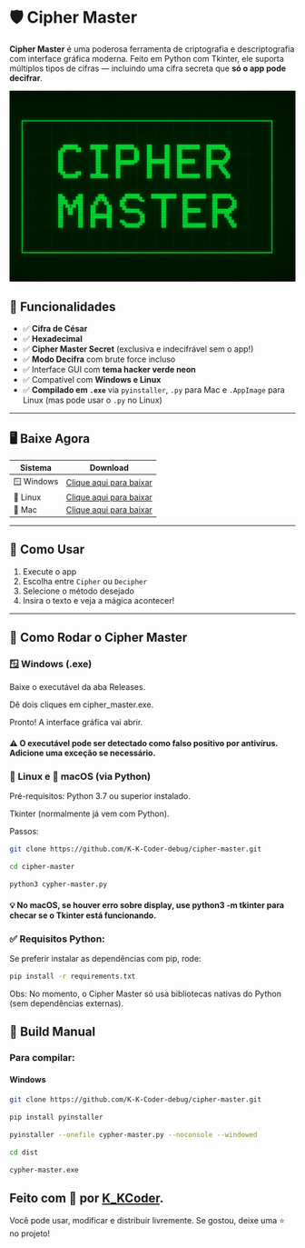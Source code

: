 # 🛡️ Cipher Master

**Cipher Master** é uma poderosa ferramenta de criptografia e descriptografia com interface gráfica moderna. Feito em Python com Tkinter, ele suporta múltiplos tipos de cifras — incluindo uma cifra secreta que **só o app pode decifrar**.

<p align="center">
  <img src="https://github.com/K-K-Coder-debug/cipher-master/blob/main/banner.png" alt="Cipher Master Banner" width="600"/>
</p>

## 🔐 Funcionalidades

- ✅ **Cifra de César**
- ✅ **Hexadecimal**
- ✅ **Cipher Master Secret** (exclusiva e indecifrável sem o app!)
- ✅ **Modo Decifra** com brute force incluso
- ✅ Interface GUI com **tema hacker verde neon**
- ✅ Compatível com **Windows e Linux**
- ✅ **Compilado em `.exe`** via `pyinstaller`, `.py` para Mac e `.AppImage` para Linux (mas pode usar o `.py` no Linux)

---

## 🖥️ Baixe Agora

| Sistema | Download |
|--------|----------|
| 🪟 Windows | [Clique aqui para baixar](https://github.com/K-K-Coder-debug/cipher-master/releases/download/cipher-master-v1/cypher-master.exe) |
| 🐧 Linux | [Clique aqui para baixar](https://github.com/K-K-Coder-debug/cipher-master/releases/download/cipher-master-v1/cypher-master.py) |
| 🍎 Mac | [Clique aqui para baixar](https://github.com/K-K-Coder-debug/cipher-master/releases/download/cipher-master-v1/cypher-master.py) |



---

## 🧠 Como Usar

1. Execute o app
2. Escolha entre `Cipher` ou `Decipher`
3. Selecione o método desejado
4. Insira o texto e veja a mágica acontecer!

---

## 🚀 Como Rodar o Cipher Master
### 🪟 Windows (.exe)
Baixe o executável da aba Releases.

Dê dois cliques em cipher_master.exe.

Pronto! A interface gráfica vai abrir.

#### ⚠️ O executável pode ser detectado como falso positivo por antivírus. Adicione uma exceção se necessário.

### 🐧 Linux e 🍎 macOS (via Python)
Pré-requisitos:
Python 3.7 ou superior instalado.

Tkinter (normalmente já vem com Python).

Passos:
```bash
git clone https://github.com/K-K-Coder-debug/cipher-master.git
```
```bash
cd cipher-master
```
```bash
python3 cypher-master.py
```

#### 💡 No macOS, se houver erro sobre display, use python3 -m tkinter para checar se o Tkinter está funcionando.

### ✅ Requisitos Python:
Se preferir instalar as dependências com pip, rode:
```bash
pip install -r requirements.txt
```
Obs: No momento, o Cipher Master só usa bibliotecas nativas do Python (sem dependências externas).
## 🧪 Build Manual

### Para compilar:
#### Windows
```bash
git clone https://github.com/K-K-Coder-debug/cipher-master.git
```
```bash
pip install pyinstaller
```
```bash
pyinstaller --onefile cypher-master.py --noconsole --windowed
```
```bash
cd dist
```
```bash
cypher-master.exe
```

## Feito com 💚 por [K_KCoder](https://github.com/K-K-Coder-debug).
Você pode usar, modificar e distribuir livremente.
Se gostou, deixe uma ⭐ no projeto!
